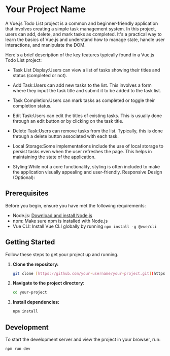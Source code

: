 # Your Project Name


A Vue.js Todo List project is a common and beginner-friendly application that involves creating a simple task management system. In this project, users can add, delete, and mark tasks as completed. It's a practical way to learn the basics of Vue.js and understand how to manage state, handle user interactions, and manipulate the DOM.

Here's a brief description of the key features typically found in a Vue.js Todo List project:

- Task List Display:Users can view a list of tasks showing their titles and status (completed or not).

- Add Task:Users can add new tasks to the list. This involves a form where they input the task title and submit it to be added to the task list.
  
- Task Completion:Users can mark tasks as completed or toggle their completion status.
  
- Edit Task:Users can edit the titles of existing tasks. This is usually done through an edit button or by clicking on the task title.
  
- Delete Task:Users can remove tasks from the list. Typically, this is done through a delete button associated with each task.
  
- Local Storage:Some implementations include the use of local storage to persist tasks even when the user refreshes the page. This helps in maintaining the state of the application.
  
- Styling:While not a core functionality, styling is often included to make the application visually appealing and user-friendly.
Responsive Design (Optional):



## Prerequisites

Before you begin, ensure you have met the following requirements:

- Node.js: [Download and install Node.js](https://nodejs.org/)
- npm: Make sure npm is installed with Node.js
- Vue CLI: Install Vue CLI globally by running `npm install -g @vue/cli`

## Getting Started

Follow these steps to get your project up and running.

1. **Clone the repository:**

    ```bash
    git clone [https://github.com/your-username/your-project.git](https://github.com/Saty-am02/TodoList.git)
    ```

2. **Navigate to the project directory:**

    ```bash
    cd your-project
    ```

3. **Install dependencies:**

    ```bash
    npm install
    ```

## Development

To start the development server and view the project in your browser, run:

```bash
npm run dev
